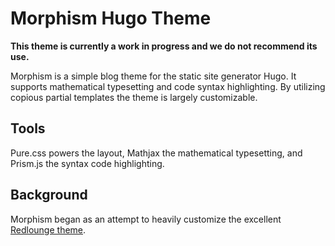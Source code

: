 # Morphism Hugo Theme

**This theme is currently a work in progress and we do not recommend its use.**

Morphism is a simple blog theme for the static site generator Hugo.
It supports mathematical typesetting and code syntax highlighting.  By
utilizing copious partial templates the theme is largely customizable.

## Tools

Pure.css powers the layout, Mathjax the mathematical typesetting, and
Prism.js the syntax code highlighting.

## Background 

Morphism began as an attempt to heavily customize the excellent 
[Redlounge theme](https://github.com/tmaiaroto/hugo-redlounge).


